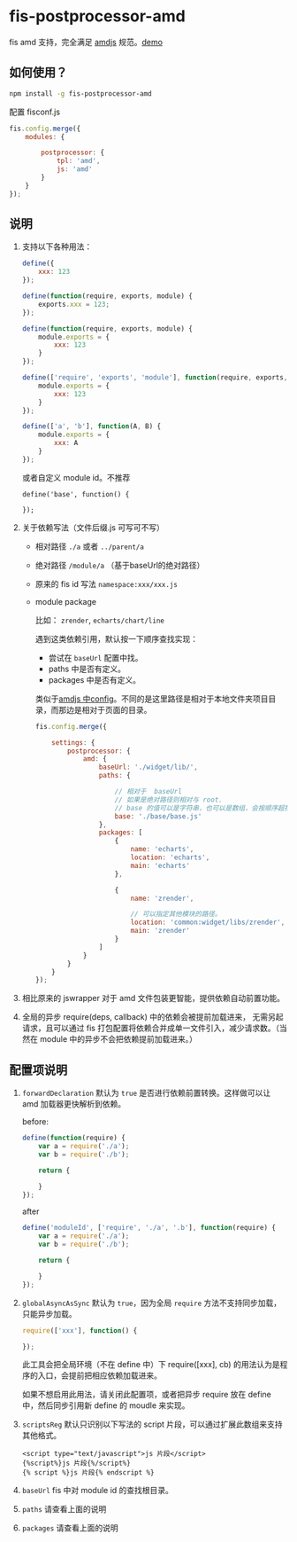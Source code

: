 fis-postprocessor-amd
===========================

fis amd 支持，完全满足 [amdjs](https://github.com/amdjs/amdjs-api) 规范。[demo](https://github.com/fex-team/fis-amd-demo)


## 如何使用？

```bash
npm install -g fis-postprocessor-amd
```

配置 fisconf.js

```javascript
fis.config.merge({
    modules: {

        postprocessor: {
            tpl: 'amd',
            js: 'amd'
        }
    }
});
```

## 说明

1. 支持以下各种用法：

    ```javascript
    define({
        xxx: 123
    });

    define(function(require, exports, module) {
        exports.xxx = 123;
    });

    define(function(require, exports, module) {
        module.exports = {
            xxx: 123
        }
    });

    define(['require', 'exports', 'module'], function(require, exports, module) {
        module.exports = {
            xxx: 123
        }
    });

    define(['a', 'b'], function(A, B) {
        module.exports = {
            xxx: A
        }
    });
    ```

    或者自定义  module id。不推荐

    ```
    define('base', function() {

    });
    ```
1. 关于依赖写法（文件后缀.js 可写可不写）
    * 相对路径 `./a` 或者 `../parent/a`
    * 绝对路径 `/module/a` （基于baseUrl的绝对路径）
    * 原来的 fis id 写法 `namespace:xxx/xxx.js`
    * module package

        比如： `zrender`, `echarts/chart/line`

        遇到这类依赖引用，默认按一下顺序查找实现：

        - 尝试在 `baseUrl` 配置中找。
        - paths 中是否有定义。
        - packages 中是否有定义。

        类似于[amdjs 中config](https://github.com/amdjs/amdjs-api/blob/master/CommonConfig.md)。不同的是这里路径是相对于本地文件夹项目目录，而那边是相对于页面的目录。

        ```javascript
        fis.config.merge({

            settings: {
                postprocessor: {
                    amd: {
                        baseUrl: './widget/lib/',
                        paths: {

                            // 相对于  baseUrl
                            // 如果是绝对路径则相对与 root.
                            // base 的值可以是字符串，也可以是数组，会按顺序超找。
                            base: './base/base.js'
                        },
                        packages: [
                            {
                                name: 'echarts',
                                location: 'echarts',
                                main: 'echarts'
                            },

                            {
                                name: 'zrender',

                                // 可以指定其他模块的路径。
                                location: 'common:widget/libs/zrender',
                                main: 'zrender'
                            }
                        ]
                    }
                }
            }
        });
        ```
1. 相比原来的 jswrapper 对于 amd 文件包装更智能，提供依赖自动前置功能。
1. 全局的异步 require(deps, callback) 中的依赖会被提前加载进来， 无需另起请求，且可以通过 fis 打包配置将依赖合并成单一文件引入，减少请求数。（当然在 module 中的异步不会把依赖提前加载进来。）


## 配置项说明

1. `forwardDeclaration` 默认为 `true` 是否进行依赖前置转换。这样做可以让 amd 加载器更快解析到依赖。

    before:

    ```javascript
    define(function(require) {
        var a = require('./a');
        var b = require('./b');

        return {

        }
    });
    ```

    after

    ```javascript
    define('moduleId', ['require', './a', '.b'], function(require) {
        var a = require('./a');
        var b = require('./b');

        return {

        }
    });
    ```
3. `globalAsyncAsSync` 默认为 `true`，因为全局 `require` 方法不支持同步加载，只能异步加载。

    ```javascript
    require(['xxx'], function() {

    });
    ```

    此工具会把全局环境（不在 define 中）下 require([xxx], cb) 的用法认为是程序的入口，会提前把相应依赖加载进来。

    如果不想启用此用法，请关闭此配置项，或者把异步 require 放在 define 中，然后同步引用新 define 的 moudle 来实现。
5. `scriptsReg` 默认只识别以下写法的 script 片段，可以通过扩展此数组来支持其他格式。

    ```tpl
    <script type="text/javascript">js 片段</script>
    {%script%}js 片段{%/script%}
    {% script %}js 片段{% endscript %}
    ```

6. `baseUrl` fis 中对 module id  的查找根目录。
7. `paths` 请查看上面的说明
8. `packages` 请查看上面的说明


